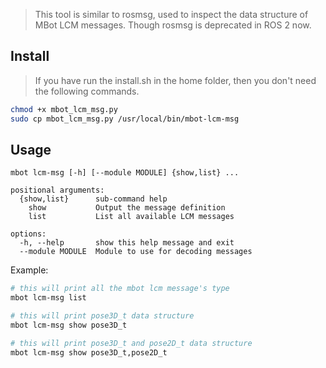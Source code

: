 > This tool is similar to rosmsg, used to inspect the data structure of MBot LCM messages. Though rosmsg is deprecated in ROS 2 now.

## Install
> If you have run the install.sh in the home folder, then you don't need the following commands.

```bash
chmod +x mbot_lcm_msg.py
sudo cp mbot_lcm_msg.py /usr/local/bin/mbot-lcm-msg
```

## Usage
```
mbot lcm-msg [-h] [--module MODULE] {show,list} ...

positional arguments:
  {show,list}      sub-command help
    show           Output the message definition
    list           List all available LCM messages

options:
  -h, --help       show this help message and exit
  --module MODULE  Module to use for decoding messages
```

Example:
```bash
# this will print all the mbot lcm message's type
mbot lcm-msg list

# this will print pose3D_t data structure
mbot lcm-msg show pose3D_t

# this will print pose3D_t and pose2D_t data structure
mbot lcm-msg show pose3D_t,pose2D_t
```
